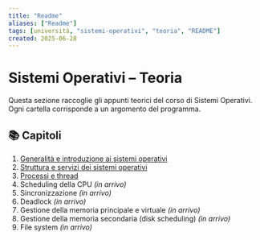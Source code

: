 ```yaml
---
title: "Readme"
aliases: ["Readme"]
tags: [università, "sistemi-operativi", "teoria", "README"]
created: 2025-06-28
---
```

# Sistemi Operativi – Teoria

Questa sezione raccoglie gli appunti teorici del corso di Sistemi Operativi. Ogni cartella corrisponde a un argomento del programma.

## 📚 Capitoli

1. [Generalità e introduzione ai sistemi operativi](./01--introduzione/README.md)  
2. [Struttura e servizi dei sistemi operativi](./02--struttura-sistemi-operativi/README.md)  
3. [Processi e thread](./03--processi-e-thread/README.md)
4. Scheduling della CPU *(in arrivo)*
5. Sincronizzazione *(in arrivo)*
6. Deadlock *(in arrivo)*
7. Gestione della memoria principale e virtuale *(in arrivo)*
8. Gestione della memoria secondaria (disk scheduling) *(in arrivo)*
9. File system *(in arrivo)*
